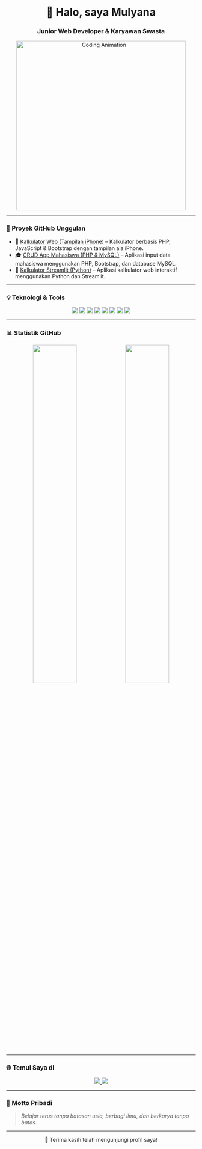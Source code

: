 <h1 align="center">👋 Halo, saya Mulyana</h1>
<h3 align="center">Junior Web Developer & Karyawan Swasta</h3>

<p align="center">
  <img src="https://media.giphy.com/media/qgQUggAC3Pfv687qPC/giphy.gif" width="450" alt="Coding Animation">
</p>

---

### 🚀 Proyek GitHub Unggulan

- 🔢 [Kalkulator Web (Tampilan iPhone)](https://github.com/Mulyana96/Kalkulator_Web) – Kalkulator berbasis PHP, JavaScript & Bootstrap dengan tampilan ala iPhone.
- 🎓 [CRUD App Mahasiswa (PHP & MySQL)](https://github.com/Mulyana96/CRUD_App_Mahasiswa) – Aplikasi input data mahasiswa menggunakan PHP, Bootstrap, dan database MySQL.
- 🧮 [Kalkulator Streamlit (Python)](https://github.com/Mulyana96/Kalkulator_Streamlit) – Aplikasi kalkulator web interaktif menggunakan Python dan Streamlit.

---

### 💡 Teknologi & Tools

<p align="center">
  <img src="https://img.shields.io/badge/PHP-777BB4?style=flat&logo=php&logoColor=white" />
  <img src="https://img.shields.io/badge/JavaScript-F7DF1E?style=flat&logo=javascript&logoColor=black" />
  <img src="https://img.shields.io/badge/Bootstrap-563D7C?style=flat&logo=bootstrap&logoColor=white" />
  <img src="https://img.shields.io/badge/MySQL-4479A1?style=flat&logo=mysql&logoColor=white" />
  <img src="https://img.shields.io/badge/Python-3776AB?style=flat&logo=python&logoColor=white" />
  <img src="https://img.shields.io/badge/Streamlit-FF4B4B?style=flat&logo=streamlit&logoColor=white" />
  <img src="https://img.shields.io/badge/HTML5-E34F26?style=flat&logo=html5&logoColor=white" />
  <img src="https://img.shields.io/badge/CSS3-1572B6?style=flat&logo=css3&logoColor=white" />
</p>

---

### 📊 Statistik GitHub

<p align="center">
  <img src="https://github-readme-stats.vercel.app/api?username=Mulyana96&show_icons=true&theme=tokyonight&hide_title=true&hide_rank=false" width="48%" />
  <img src="https://github-readme-stats.vercel.app/api/top-langs/?username=Mulyana96&layout=compact&theme=tokyonight" width="48%" />
</p>

---

### 🌐 Temui Saya di

<p align="center">
  <a href="https://www.youtube.com/@gameteknospot" target="_blank">
    <img src="https://img.shields.io/badge/Youtube-FF0000?style=flat&logo=youtube&logoColor=white" />
  </a>
  <a href="https://www.linkedin.com/in/mul-yana-597767251/" target="_blank">
    <img src="https://img.shields.io/badge/LinkedIn-0A66C2?style=flat&logo=linkedin&logoColor=white" />
  </a>
</p>

---

### 🧠 Motto Pribadi

> _Belajar terus tanpa batasan usia, berbagi ilmu, dan berkarya tanpa batas._

---

<p align="center">🙏 Terima kasih telah mengunjungi profil saya!</p>

